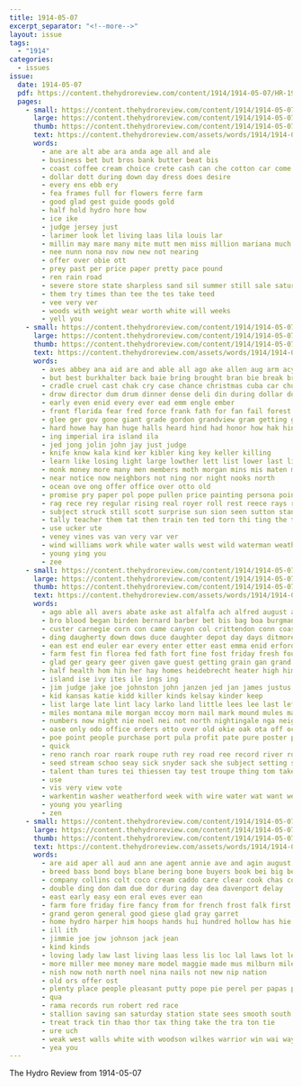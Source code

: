 ```yaml
---
title: 1914-05-07
excerpt_separator: "<!--more-->"
layout: issue
tags:
  - "1914"
categories:
  - issues
issue:
  date: 1914-05-07
  pdf: https://content.thehydroreview.com/content/1914/1914-05-07/HR-1914-05-07.pdf
  pages:
    - small: https://content.thehydroreview.com/content/1914/1914-05-07/small/HR-1914-05-07-01.jpg
      large: https://content.thehydroreview.com/content/1914/1914-05-07/large/HR-1914-05-07-01.jpg
      thumb: https://content.thehydroreview.com/content/1914/1914-05-07/thumbnails/HR-1914-05-07-01.jpg
      text: https://content.thehydroreview.com/assets/words/1914/1914-05-07/HR-1914-05-07-01.txt
      words:
        - ane are alt abe ara anda age all and ale
        - business bet but bros bank butter beat bis
        - coast coffee cream choice crete cash can che cotton car come county city cold close
        - dollar dott during down day dress does desire
        - every ens ebb ery
        - fea frames full for flowers ferre farm
        - good glad gest guide goods gold
        - half hold hydro hore how
        - ice ike
        - judge jersey just
        - larimer look let living laas lila louis lar
        - millin may mare many mite mutt men miss million mariana much
        - nee nunn nona nov now new not nearing
        - offer over obie ott
        - prey past per price paper pretty pace pound
        - ren rain road
        - severe store state sharpless sand sil summer still sale saturday six soto see season step silver saas stock special
        - them try times than tee the tes take teed
        - vee very ver
        - woods with weight wear worth white will weeks
        - yell you
    - small: https://content.thehydroreview.com/content/1914/1914-05-07/small/HR-1914-05-07-02.jpg
      large: https://content.thehydroreview.com/content/1914/1914-05-07/large/HR-1914-05-07-02.jpg
      thumb: https://content.thehydroreview.com/content/1914/1914-05-07/thumbnails/HR-1914-05-07-02.jpg
      text: https://content.thehydroreview.com/assets/words/1914/1914-05-07/HR-1914-05-07-02.txt
      words:
        - aves abbey ana aid are and able all ago ake allen aug arm acy apache author aud abate
        - but best burkhalter back baie bring brought bran bie break bridgeport buyer bare blood byars boy beat both been brewer bank bold bore bull bew brilliant bis book bal bye branch bridge burden bulls birth baptist bradley beard bet began barr baby body begin books business
        - cradle cruel cast chak cry case chance christmas cuba car church county center choice circle colony caddo christian can came company cheney clyde carnegie cure city corn call cham carry course come class canta
        - drow director dum drum dinner dense deli din during dollar down daughter dry death danger deep days day
        - early even enid every ever ead emm engle ember
        - front florida fear fred force frank fath for fan fail forest fever fresco figures flower from fos free flight friday fellow found fields flood friend foster full fies fate friends fight franklin first faster fallen fay floor
        - glee ger gov gone giant grade gordon grandview gram getting grado gave
        - hard howe hay han huge halls heard hind had honor how hak hin hale him hydro hank human held heads henke home heart hundred her high has hines hume
        - ing imperial ira island ila
        - jed jong jolin john jay just judge
        - knife know kala kind ker kibler king key keller killing
        - learn like losing light large lowther lett list lower last living linna ladd life lose lows little left low lodge late love lesan
        - monk money more many men members moth morgan mins mis maten made must man mor much med mer mile mon musi miss mee major music may mean min males monday mens might morning moon miles mabel
        - near notice now neighbors not ning nor night nooks north
        - ocean ove ong offer office over otto old
        - promise pry paper pol pope pullen price painting persona points poor pal present pay point pro piano pilla palmer pat people pleasure payne per pearl
        - rag rece rey regular rising real royer roll rest reece rays rock rain river rose rond ross room rom ready ras ress
        - subject struck still scott surprise sun sion seen sutton stand strong sat sunday severa styles she sale surface seem stone show side shriner surgeon schoo soon second strange space sleep sermon sio sell soi special sheriff school stops sharp service say sue saturday speed see sarah saw signal
        - tally teacher them tat then train ten ted torn thi ting the tako teen thing tom tittle trees taran tad tut terrace tree tha take too tiger toward thompson trip tines tap toher tri tim taken tribe taylor tue thy than
        - use ucker ute
        - veney vines vas van very var ver
        - wind williams work while water walls west wild waterman weatherford wear wonder was week want white weather world weart will words way wyatt wat wei went wagon won wily with wan weakly wish write wine ward
        - young ying you
        - zee
    - small: https://content.thehydroreview.com/content/1914/1914-05-07/small/HR-1914-05-07-03.jpg
      large: https://content.thehydroreview.com/content/1914/1914-05-07/large/HR-1914-05-07-03.jpg
      thumb: https://content.thehydroreview.com/content/1914/1914-05-07/thumbnails/HR-1914-05-07-03.jpg
      text: https://content.thehydroreview.com/assets/words/1914/1914-05-07/HR-1914-05-07-03.txt
      words:
        - ago able all avers abate aske ast alfalfa ach alfred august age adams anon aud ani are aid acres ale amar awe aich agent adair arcadia and ald angry abe allen
        - bro blood began birden bernard barber bet bis bag boa burgman board boat bridge back business bel barn baby bas bridgeport bee bud been butler bradley bert baptist butter barbara box bank better bus bridges bethe burn but bull both brought below breed bunch bran bartgis best bell bound beams brad bere bew ban book baek blackwell bring
        - custer carnegie corn con came canyon col crittendon conn coast car county claridge cork cotton curt caller carpenter course church cane cases colonel cedar carl colorado cost cream cake cross class court chas can crawford calvert cherry come city claude
        - ding daugherty down dows duce daughter depot day days ditmore dose delos dan daily date deputy dorothy death dam during
        - ean est end euler ear every enter etter east emma enid erford earl evelyn ery eral elk ever erne eon emery
        - farm fest fin florea fed fath fort fine fost friday fresh found felton fields for few full first foot florida fall fear friends farms from far foster flood ford
        - glad ger geary geer given gave guest getting grain gan grand grace glass ghost gold good groff
        - half health hom hin her hay homes heidebrecht heater high him harmon head has hoth hand husband home huston house hunt hem hooker hor horn herd honor hail hundred henry hour had hume hie herald hydro
        - island ise ivy ites ile ings ing
        - jim judge jake joe johnston john janzen jed jan james justus
        - kid kansas katie kidd killer kinds kelsay kinder keep
        - list large late lint lacy larko land little lees lee last left lady ler look less lone lung lines lunch lose ling laws lov let loss laundry liman long likes lor line light lot
        - miles montana mile morgan mccoy morn mail mark mound mules many meats market mont male money mat milk made must million mexico myrtle measles music morning master much mil miss mer mille miller monday might men more man
        - numbers now night nie noel nei not north nightingale nga neighbor nene name nice nine needs names new nigh noland nett nees norman neighbors
        - oase only odo office orders otto over old okie oak ota off october osborne ones otis olmstead ord
        - poe point people purchase port pula profit pate pure poster pretty par piece pope pas pete pol porch pio place por pauls points past present penne pacis palace pleasant pea potas piano part pin per
        - quick
        - reno ranch roar roark roupe ruth rey road ree record river rock route roy reape rand rae rule rope rain res ross recker reading read rin reins ria rollo rea rai reece
        - seed stream schoo seay sick snyder sack she subject setting sis school saturday stick state save simmer shines shore storm sunday sun star shirts seven side states small summer saya sat special stella stuff sting soon sen sand sum sherman siek sad show stock sterling see still service supply sonn sheriff south start short seen season sale store sae shelton spring story sed supper set son
        - talent than tures tei thiessen tay test troupe thing tom take thi tates taken ted taher tite ten train track ties turn town tones the thy them ton toe taylor trom teach takes thee
        - use
        - vis very view vote
        - warkentin washer weatherford week with wire water wat want weeks will wyman wie watch wright warkentine won while west wheat went woods willingham weed was wind way word winters werner work well window williams wife
        - young you yearling
        - zen
    - small: https://content.thehydroreview.com/content/1914/1914-05-07/small/HR-1914-05-07-04.jpg
      large: https://content.thehydroreview.com/content/1914/1914-05-07/large/HR-1914-05-07-04.jpg
      thumb: https://content.thehydroreview.com/content/1914/1914-05-07/thumbnails/HR-1914-05-07-04.jpg
      text: https://content.thehydroreview.com/assets/words/1914/1914-05-07/HR-1914-05-07-04.txt
      words:
        - are aid aper all aud ann ane agent annie ave and agin august ach april atterson arr
        - breed bass bond boys blane bering bone buyers book bei big better blanc brill brewster barr black boat breeding bech baar but brother back best block bank buyer butter braden bet bridgeport
        - company collins colt coco cream caddo care clear cook chas county can chambers canyon cost cedar cotta churches coit chy count
        - double ding don dam due dor during day dea davenport delay
        - east early easy eon eral eves ever ean
        - farm fore friday fire fancy from for french frost falk first famous felton favors fon
        - grand geron general good giese glad gray garret
        - home hydro harper him hoops hands hui hundred hollow has hie high hardware hour half horse harp hattie her
        - ill ith
        - jimmie joe jow johnson jack jean
        - kind kinds
        - loving lady law last living laas less lis loc lal laws lot leblanc ler lane
        - more miller mee money mare model maggie made mus milburn mile most matter miss mealy mignon
        - nish now noth north noel nina nails not new nip nation
        - old ors offer ost
        - plenty place people pleasant putty pope pie perel per papas points patterson
        - qua
        - rama records run robert red race
        - stallion saving san saturday station state sees smooth south sass spring sery season spare such silo storm short store sands stand sese stands sun soon second sin special son school simmons stock sunday sant
        - treat track tin thao thor tax thing take the tra ton tie
        - ure uch
        - weak west walls white with woodson wilkes warrior win wai way words well was will won write worlds
        - yea you
---
```


The Hydro Review from 1914-05-07

<!--more-->

